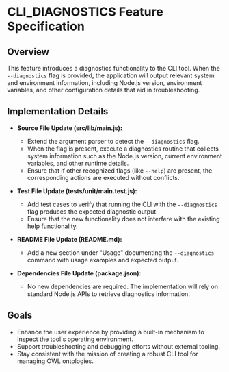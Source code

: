# CLI_DIAGNOSTICS Feature Specification

## Overview
This feature introduces a diagnostics functionality to the CLI tool. When the `--diagnostics` flag is provided, the application will output relevant system and environment information, including Node.js version, environment variables, and other configuration details that aid in troubleshooting.

## Implementation Details
- **Source File Update (src/lib/main.js):**
  - Extend the argument parser to detect the `--diagnostics` flag.
  - When the flag is present, execute a diagnostics routine that collects system information such as the Node.js version, current environment variables, and other runtime details.
  - Ensure that if other recognized flags (like `--help`) are present, the corresponding actions are executed without conflicts.

- **Test File Update (tests/unit/main.test.js):**
  - Add test cases to verify that running the CLI with the `--diagnostics` flag produces the expected diagnostic output.
  - Ensure that the new functionality does not interfere with the existing help functionality.

- **README File Update (README.md):**
  - Add a new section under "Usage" documenting the `--diagnostics` command with usage examples and expected output.

- **Dependencies File Update (package.json):**
  - No new dependencies are required. The implementation will rely on standard Node.js APIs to retrieve diagnostics information.

## Goals
- Enhance the user experience by providing a built-in mechanism to inspect the tool's operating environment.
- Support troubleshooting and debugging efforts without external tooling.
- Stay consistent with the mission of creating a robust CLI tool for managing OWL ontologies.
